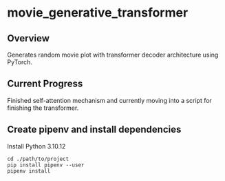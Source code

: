 # movie_generative_transformer

## Overview 

Generates random movie plot with transformer decoder architecture using PyTorch.

## Current Progress

Finished self-attention mechanism and currently moving into a script for finishing the transformer.

## Create pipenv and install dependencies 

Install Python 3.10.12

```shell 
cd ./path/to/project
pip install pipenv --user
pipenv install
```

